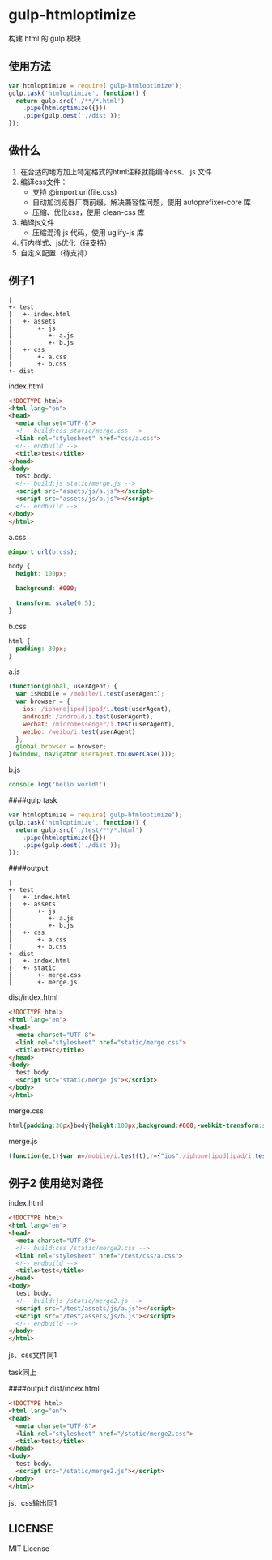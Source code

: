# gulp-htmloptimize
构建 html 的 gulp 模块

## 使用方法

```js
var htmloptimize = require('gulp-htmloptimize');
gulp.task('htmloptimize', function() {
  return gulp.src('./**/*.html')
    .pipe(htmloptimize({}))
    .pipe(gulp.dest('./dist'));
});
```

## 做什么
1.  在合适的地方加上特定格式的html注释就能编译css、 js 文件
2.  编译css文件：
    * 支持 @import url(file.css)
    * 自动加浏览器厂商前缀，解决兼容性问题，使用 autoprefixer-core 库
    * 压缩、优化css，使用 clean-css 库
3.  编译js文件
    * 压缩混淆 js 代码，使用 uglify-js 库
4.  行内样式、js优化（待支持）
5.  自定义配置（待支持）

## 例子1
```
|
+- test
|   +- index.html
|   +- assets
|       +- js
|          +- a.js
|          +- b.js
|   +- css
|       +- a.css
|       +- b.css
+- dist
```

index.html
```html
<!DOCTYPE html>
<html lang="en">
<head>
  <meta charset="UTF-8">
  <!-- build:css static/merge.css -->
  <link rel="stylesheet" href="css/a.css">
  <!-- endbuild -->
  <title>test</title>
</head>
<body>
  test body.
  <!-- build:js static/merge.js -->
  <script src="assets/js/a.js"></script>
  <script src="assets/js/b.js"></script>
  <!-- endbuild -->
</body>
</html>
```

a.css
```css
@import url(b.css);

body {
  height: 100px;

  background: #000;

  transform: scale(0.5);
}
```

b.css
```css
html {
  padding: 30px;
}
```

a.js
```js
(function(global, userAgent) {
  var isMobile = /mobile/i.test(userAgent);
  var browser = {
    ios: /iphone|ipod|ipad/i.test(userAgent),
    android: /android/i.test(userAgent),
    wechat: /micromessenger/i.test(userAgent),
    weibo: /weibo/i.test(userAgent)
  };
  global.browser = browser;
}(window, navigator.userAgent.toLowerCase()));
```

b.js
```js
console.log('hello world!');
```



####gulp task
```js
var htmloptimize = require('gulp-htmloptimize');
gulp.task('htmloptimize', function() {
  return gulp.src('./test/**/*.html')
    .pipe(htmloptimize({}))
    .pipe(gulp.dest('./dist'));
});
```


####output
```
|
+- test
|   +- index.html
|   +- assets
|       +- js
|          +- a.js
|          +- b.js
|   +- css
|       +- a.css
|       +- b.css
+- dist
|   +- index.html
|   +- static
|       +- merge.css
|       +- merge.js
```

dist/index.html
```html
<!DOCTYPE html>
<html lang="en">
<head>
  <meta charset="UTF-8">
  <link rel="stylesheet" href="static/merge.css">
  <title>test</title>
</head>
<body>
  test body.
  <script src="static/merge.js"></script>
</body>
</html>
```

merge.css
```css
html{padding:30px}body{height:100px;background:#000;-webkit-transform:scale(.5);-ms-transform:scale(.5);transform:scale(.5)}
```

merge.js
```js
(function(e,t){var n=/mobile/i.test(t),r={"ios":/iphone|ipod|ipad/i.test(t),"android":/android/i.test(t),"wechat":/micromessenger/i.test(t),"weibo":/weibo/i.test(t)};e.browser=r})(window,navigator.userAgent.toLowerCase()),console.log("hello world!")
```

## 例子2 使用绝对路径

index.html
```html
<!DOCTYPE html>
<html lang="en">
<head>
  <meta charset="UTF-8">
  <!-- build:css /static/merge2.css -->
  <link rel="stylesheet" href="/test/css/a.css">
  <!-- endbuild -->
  <title>test</title>
</head>
<body>
  test body.
  <!-- build:js /static/merge2.js -->
  <script src="/test/assets/js/a.js"></script>
  <script src="/test/assets/js/b.js"></script>
  <!-- endbuild -->
</body>
</html>
```

js、css文件同1

task同上

####output
dist/index.html
```html
<!DOCTYPE html>
<html lang="en">
<head>
  <meta charset="UTF-8">
  <link rel="stylesheet" href="/static/merge2.css">
  <title>test</title>
</head>
<body>
  test body.
  <script src="/static/merge2.js"></script>
</body>
</html>
```
js、css输出同1

## LICENSE

MIT License
